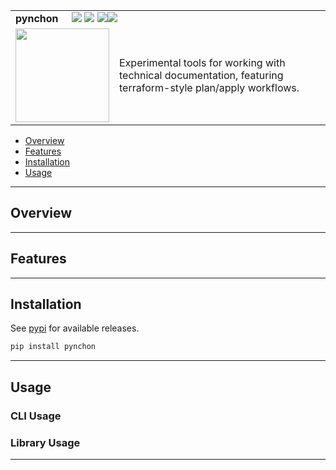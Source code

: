 <table>
  <tr>
    <td colspan=2>
      <strong>pynchon</strong>&nbsp;&nbsp;&nbsp;&nbsp;
      <a href=https://pypi.org/project/pynchon><img src="https://img.shields.io/pypi/l/pynchon.svg"></a>
      <a href=https://pypi.org/project/pynchon><img src="https://badge.fury.io/py/pynchon.svg"></a>
      <a href="https://github.com/elo-enterprises/pynchon/actions/workflows/python-publish.yml"><img src="https://github.com/elo-enterprises/pynchon/actions/workflows/python-publish.yml/badge.svg"></a><a href="https://github.com/elo-enterprises/pynchon/actions/workflows/python-test.yml"><img src="https://github.com/elo-enterprises/pynchon/actions/workflows/python-test.yml/badge.svg"></a>
    </td>
  </tr>
  <tr>
    <td width=15%><img src=https://raw.githubusercontent.com/elo-enterprises/pynchon/master/img/icon.png style="width:150px"></td>
    <td>
    Experimental tools for working with technical documentation, featuring terraform-style plan/apply workflows.
    </td>
  </tr>
</table>

<div class="toc">
<ul>
<li><a href="#overview">Overview</a></li>
<li><a href="#features">Features</a></li>
<li><a href="#installation">Installation</a></li>
<li><a href="#usage">Usage</a></li>
</ul>
</div>


---------------------------------------------------------------------

## Overview

---------------------------------------------------------------------

## Features

---------------------------------------------------------------------

## Installation

See [pypi](https://pypi.org/project/pynchon/) for available releases.

```bash
pip install pynchon
```

---------------------------------------------------------------------

## Usage

### CLI Usage

### Library Usage

---------------------------------------------------------------------

